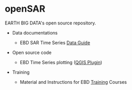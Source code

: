 # openSAR
EARTH BIG DATA's open source repository. 

* Data documentations
  * EBD SAR Time Series [Data Guide](doc/EBD_DataGuide.md)

* Open source code
  * EBD Time Series plotting ([QGIS Plugin](QGIS/plugins/Timeseries_vrt))

* Training
  * Material and Instructions for EBD [Training](training) Courses
